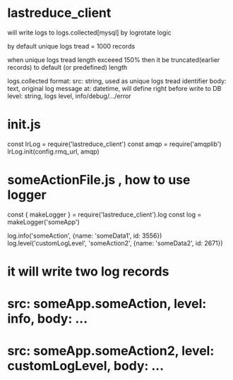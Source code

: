 # lastreduce_client

will write logs to logs.collected[mysql] by logrotate logic

by default unique logs tread = 1000 records

when unique logs tread length exceeed 150% then it be truncated(earlier records) to default (or predefined) length

logs.collected format:
src: string, used as unique logs tread identifier
body: text, original log message
at: datetime, will define right before write to DB
level: string, logs level, info/debug/.../error

# init.js
const lrLog = require('lastreduce_client')
const amqp = require('amqplib')
lrLog.init(config.rmq_url, amqp)

# someActionFile.js , how to use logger
const { makeLogger } = require('lastreduce_client').log
const log = makeLogger('someApp')

log.info('someAction', {name: 'someData1', id: 3556})
log.level('customLogLevel', 'someAction2', {name: 'someData2', id: 2671})

# it will write two log records
# src: someApp.someAction, level: info, body: ...
# src: someApp.someAction2, level: customLogLevel, body: ...
